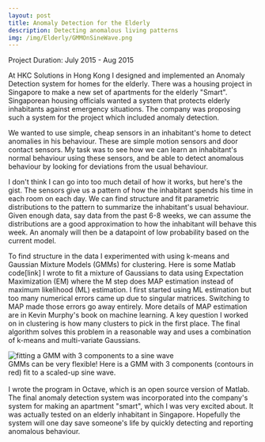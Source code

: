 ```yaml
---
layout: post
title: Anomaly Detection for the Elderly
description: Detecting anomalous living patterns
img: /img/Elderly/GMMOnSineWave.png
---
```


Project Duration: July 2015 - Aug 2015

At HKC Solutions in Hong Kong I designed and implemented an Anomaly Detection system for homes for the elderly. There was a housing project in Singapore to make a new set of apartments for the elderly "Smart". Singaporean housing officials wanted a system that protects elderly inhabitants against emergency situations. The company was proposing such a system for the project which included anomaly detection.

We wanted to use simple, cheap sensors in an inhabitant's home to detect anomalies in his behaviour. These are simple motion sensors and door contact sensors. My task was to see how we can learn an inhabitant's normal behaviour using these sensors, and be able to detect anomalous behaviour by looking for deviations from the usual behaviour. 

I don't think I can go into too much detail of how it works, but here's the gist. The sensors give us a pattern of how the inhabitant spends his time in each room on each day. We can find structure and fit parametric distributions to the pattern to summarize the inhabitant's usual behaviour. Given enough data, say data from the past 6-8 weeks, we can assume the distributions are a good approximation to how the inhabitant will behave this week. An anomaly will then be a datapoint of low probability based on the current model.

To find structure in the data I experimented with using k-means and Gaussian Mixture Models (GMMs) for clustering. Here is some Matlab code[link] I wrote to fit a mixture of Gaussians to data using Expectation Maximization (EM) where the M step does MAP estimation instead of maximum likelihood (ML) estimation. I first started using ML estimation but too many numerical errors came up due to singular matrices. Switching to MAP  made those errors go away entirely. More details of MAP estimation are in Kevin Murphy's book on machine learning. A key question I worked on in clustering is how many clusters to pick in the first place. The final algorithm solves this problem in a reasonable way and uses a combination of k-means and multi-variate Gaussians.

<img class="img_row_full" src="{{ site.baseurl }}/img/Elderly/GMMOnSineWave.png" alt="fitting a GMM with 3 components to a sine wave" title="fitting a GMM with 3 components to a sine wave"/>
<div class="col three caption">
	GMMs can be very flexible! Here is a GMM with 3 components (contours in red) fit to a scaled-up sine wave.
</div>
<br>
I wrote the program in Octave, which is an open source version of Matlab. The final anomaly detection system was incorporated into the company's system for making an apartment "smart", which I was very excited about. It was actually tested on an elderly inhabitant in Singapore. Hopefully the system will one day save someone's life by quickly detecting and reporting anomalous behaviour.